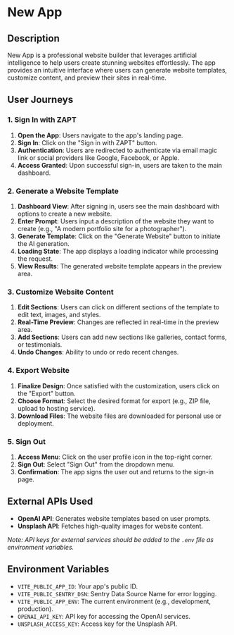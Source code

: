 # New App

## Description

New App is a professional website builder that leverages artificial intelligence to help users create stunning websites effortlessly. The app provides an intuitive interface where users can generate website templates, customize content, and preview their sites in real-time.

## User Journeys

### 1. Sign In with ZAPT

1. **Open the App**: Users navigate to the app's landing page.
2. **Sign In**: Click on the "Sign in with ZAPT" button.
3. **Authentication**: Users are redirected to authenticate via email magic link or social providers like Google, Facebook, or Apple.
4. **Access Granted**: Upon successful sign-in, users are taken to the main dashboard.

### 2. Generate a Website Template

1. **Dashboard View**: After signing in, users see the main dashboard with options to create a new website.
2. **Enter Prompt**: Users input a description of the website they want to create (e.g., "A modern portfolio site for a photographer").
3. **Generate Template**: Click on the "Generate Website" button to initiate the AI generation.
4. **Loading State**: The app displays a loading indicator while processing the request.
5. **View Results**: The generated website template appears in the preview area.

### 3. Customize Website Content

1. **Edit Sections**: Users can click on different sections of the template to edit text, images, and styles.
2. **Real-Time Preview**: Changes are reflected in real-time in the preview area.
3. **Add Sections**: Users can add new sections like galleries, contact forms, or testimonials.
4. **Undo Changes**: Ability to undo or redo recent changes.

### 4. Export Website

1. **Finalize Design**: Once satisfied with the customization, users click on the "Export" button.
2. **Choose Format**: Select the desired format for export (e.g., ZIP file, upload to hosting service).
3. **Download Files**: The website files are downloaded for personal use or deployment.

### 5. Sign Out

1. **Access Menu**: Click on the user profile icon in the top-right corner.
2. **Sign Out**: Select "Sign Out" from the dropdown menu.
3. **Confirmation**: The app signs the user out and returns to the sign-in page.

## External APIs Used

- **OpenAI API**: Generates website templates based on user prompts.
- **Unsplash API**: Fetches high-quality images for website content.

*Note: API keys for external services should be added to the `.env` file as environment variables.*

## Environment Variables

- `VITE_PUBLIC_APP_ID`: Your app's public ID.
- `VITE_PUBLIC_SENTRY_DSN`: Sentry Data Source Name for error logging.
- `VITE_PUBLIC_APP_ENV`: The current environment (e.g., development, production).
- `OPENAI_API_KEY`: API key for accessing the OpenAI services.
- `UNSPLASH_ACCESS_KEY`: Access key for the Unsplash API.
